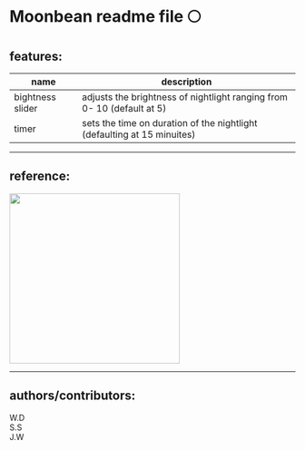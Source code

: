 
# Moonbean readme file :full_moon:


## features:
| name  | description  |
|---|---|
| bightness slider  |adjusts the brightness of nightlight ranging from 0- 10 (default at 5)   |
| timer  | sets the time on duration of the nightlight (defaulting at 15 minuites)  |

***
## reference:

<img src="https://github.com/user-attachments/assets/3424f94c-e307-4851-9bac-ef07b2be5ae5" width="300">


***
## authors/contributors:
 W.D\
 S.S\
 J.W



 


